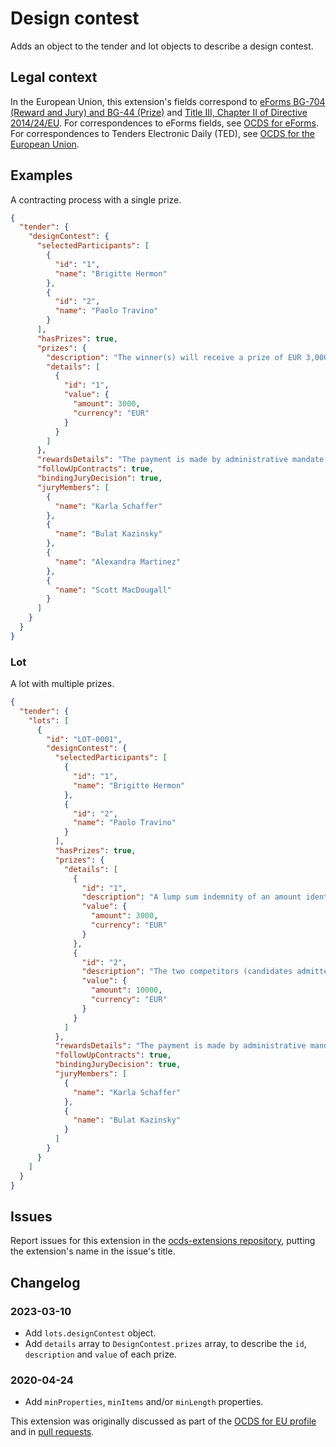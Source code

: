 # Design contest

Adds an object to the tender and lot objects to describe a design contest.

## Legal context

In the European Union, this extension's fields correspond to [eForms BG-704 (Reward and Jury) and BG-44 (Prize)](https://docs.ted.europa.eu/eforms/latest/reference/business-terms/) and [Title III, Chapter II of Directive 2014/24/EU](https://eur-lex.europa.eu/legal-content/EN/TXT/?qid=1585836130257&uri=CELEX:32014L0024#d1e6612-65-1). For correspondences to eForms fields, see [OCDS for eForms](https://standard.open-contracting.org/profiles/eforms/latest/en/). For correspondences to Tenders Electronic Daily (TED), see [OCDS for the European Union](http://standard.open-contracting.org/profiles/eu/latest/en/).

## Examples

A contracting process with a single prize.

```json
{
  "tender": {
    "designContest": {
      "selectedParticipants": [
        {
          "id": "1",
          "name": "Brigitte Hermon"
        },
        {
          "id": "2",
          "name": "Paolo Travino"
        }
      ],
      "hasPrizes": true,
      "prizes": {
        "description": "The winner(s) will receive a prize of EUR 3,000.00 (VAT free).",
        "details": [
          {
            "id": "1",
            "value": {
              "amount": 3000,
              "currency": "EUR"
            }
          }
        ]
      },
      "rewardsDetails": "The payment is made by administrative mandate within 30 days in accordance with the regulations in force.",
      "followUpContracts": true,
      "bindingJuryDecision": true,
      "juryMembers": [
        {
          "name": "Karla Schaffer"
        },
        {
          "name": "Bulat Kazinsky"
        },
        {
          "name": "Alexandra Martinez"
        },
        {
          "name": "Scott MacDougall"
        }
      ]
    }
  }
}
```

### Lot

A lot with multiple prizes.

```json
{
  "tender": {
    "lots": [
      {
        "id": "LOT-0001",
        "designContest": {
          "selectedParticipants": [
            {
              "id": "1",
              "name": "Brigitte Hermon"
            },
            {
              "id": "2",
              "name": "Paolo Travino"
            }
          ],
          "hasPrizes": true,
          "prizes": {
            "details": [
              {
                "id": "1",
                "description": "A lump sum indemnity of an amount identical to that paid to unsuccessful competitors will be paid to the winning team in the form of an advance on the project management contract at the end of the competition; this sum being credited to the amount of fees to be collected subsequently under the project management contract.",
                "value": {
                  "amount": 3000,
                  "currency": "EUR"
                }
              },
              {
                "id": "2",
                "description": "The two competitors (candidates admitted to compete) will receive a maximum fixed compensation of 10,000 EUR excluding tax. For the services provided, subject to the admissibility of their services with regard to the rules of the competition and compliance with the program. Compensation is fixed, in accordance with the provisions of article R. 2172-4 of the public procurement code, the buyer, on the proposal of the jury, reserves the right, in the case of a project that he deems incomplete or whose performances do not comply with the competition rules and/or the programme, to totally or partially cancel the indemnity.",
                "value": {
                  "amount": 10000,
                  "currency": "EUR"
                }
              }
            ]
          },
          "rewardsDetails": "The payment is made by administrative mandate within 30 days in accordance with the regulations in force.",
          "followUpContracts": true,
          "bindingJuryDecision": true,
          "juryMembers": [
            {
              "name": "Karla Schaffer"
            },
            {
              "name": "Bulat Kazinsky"
            }
          ]
        }
      }
    ]
  }
}
```

## Issues

Report issues for this extension in the [ocds-extensions repository](https://github.com/open-contracting/ocds-extensions/issues), putting the extension's name in the issue's title.

## Changelog

### 2023-03-10

* Add `lots.designContest` object.
* Add `details` array to `DesignContest.prizes` array, to describe the `id`, `description` and `value` of each prize.

### 2020-04-24

* Add `minProperties`, `minItems` and/or `minLength` properties.

This extension was originally discussed as part of the [OCDS for EU profile](https://github.com/open-contracting-extensions/european-union/issues) and in [pull requests](https://github.com/open-contracting-extensions/ocds_designContest_extension/pulls?q=is%3Apr+is%3Aclosed).
